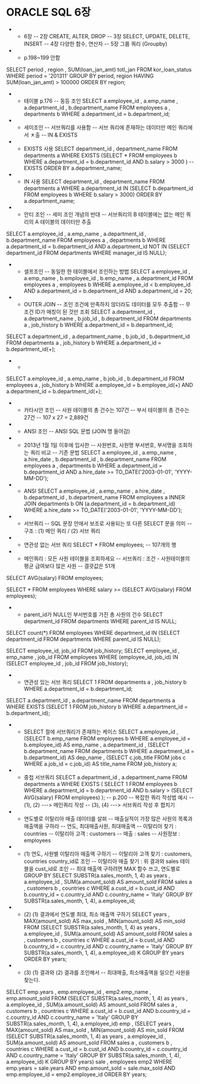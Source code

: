 # ORACLE SQL 6장

- - 6장
-- 2장 CREATE, ALTER, DROP
-- 3장 SELECT, UPDATE, DELETE, INSERT
-- 4장 다양한 함수, 연산자
-- 5장 그룹 쿼리 (Groupby)
- - p.198~199 안함

SELECT
period
, region
, SUM(loan_jan_amt) totl_jan
FROM kor_loan_status
WHERE period = '201311'
GROUP BY period, region
HAVING SUM(loan_jan_amt) > 100000
ORDER BY region;

- - 테이블 p.176
-- 동등 조인
SELECT
a.employee_id
, a.emp_name
, a.department_id
, b.department_name
FROM
employees a
, departments b
WHERE a.department_id = b.department_id;
- - 세미조인
-- 서브쿼리를 사용함
-- 서브 쿼리에 존재하는 데이터만 메인 쿼리에서 ㅊ출
-- IN & EXISTS
- - EXISTS 사용
SELECT
department_id
, department_name
FROM departments a
WHERE EXISTS (SELECT *
FROM employees b
WHERE a.department_id = b.department_id
AND b.salary > 3000
) -- EXISTS
ORDER BY a.department_name;
- - IN 사용
SELECT
department_id
, department_name
FROM departments a
WHERE a.department_id IN (SELECT
b.department_id
FROM employees b
WHERE b.salary > 3000)
ORDER BY a.department_name;
- - 안티 조인
-- 세미 조인 개념의 반대
-- 서브쿼리의 B 테이블에는 없는 메인 쿼리의 A 테이블의 데이터만 추출

SELECT
a.employee_id
, a.emp_name
, a.department_id
, b.department_name
FROM
employees a
, departments b
WHERE a.department_id = b.department_id
AND a.department_id NOT IN (SELECT department_id
FROM departments
WHERE manager_id IS NULL);

- - 셀프조인
-- 동일한 한 테이블에서 조인하는 방법
SELECT
a.employee_id
, a.emp_name
, b.employee_id
, b.emp_name
, a.department_id
FROM
employees a
, employees b
WHERE a.employee_id < b.employee_id
AND a.department_id = b.department_id
AND a.department_id = 20;
- - OUTER JOIN
-- 조인 조건에 만족하지 않더라도 데이터를 모두 추출함
-- 무조건 ID가 매칭이 된 것만 조회
SELECT
a.department_id
, a.department_name
, b.job_id
, b.department_id
FROM
departments a
, job_history b
WHERE a.department_id = b.department_id;

SELECT
a.department_id
, a.department_name
, b.job_id
, b.department_id
FROM
departments a
, job_history b
WHERE a.department_id = b.department_id(+);

- -
SELECT
a.employee_id
, a.emp_name
, b.job_id
, b.department_id
FROM
employees a
, job_history b
WHERE a.employee_id = b.employee_id(+)
AND a.department_id = b.department_id(+);
- - 카타시안 조인
-- 사원 테이블의 총 건수는 107건
-- 부서 테이블의 총 건수는 27건
-- 107 x 27 = 2,889건
- - ANSI 조인
-- ANSI SQL 문법 (JOIN 명 들어감)
- - 2013년 1월 1일 이후에 입사한
-- 사원번호, 사원명 부서번호, 부서명을 조회하는 쿼리 비교
-- 기존 문법
SELECT
a.employee_id
, a.emp_name
, a.hire_date
, b.department_id
, b.department_name
FROM
employees a
, departments b
WHERE a.department_id = b.department_id
AND a.hire_date >= TO_DATE('2003-01-01', 'YYYY-MM-DD');
- - ANSI
SELECT
a.employee_id
, a.emp_name
, a.hire_date
, b.department_id
, b.department_name
FROM
employees a
INNER JOIN departments b
ON (a.department_id = b.department_id)
WHERE a.hire_date >= TO_DATE('2003-01-01', 'YYYY-MM-DD');
- - 서브쿼리
-- SQL 문장 안에서 보조로 사용되는 또 다른 SELECT 문을 의미
-- 구조 : (1) 메인 쿼리 / (2) 서브 쿼리
- - 연관성 없는 서브 쿼리
SELECT * FROM employees; -- 107개의 행
- - 메인쿼리 : 모든 사원 테이블을 조회하세요
-- 서브쿼리 : 조건 - 사원테이블의 평균 급여보다 많은 사원
-- 결괏값은 51개

SELECT AVG(salary) FROM employees;

SELECT *
FROM employees
WHERE salary >= (SELECT AVG(salary) FROM employees);

- - parent_id가 NULL인 부서번호를 가진 총 사원의 건수
SELECT department_id
FROM departments
WHERE parent_id IS NULL;

SELECT count(*)
FROM employees
WHERE department_id IN (SELECT department_id
FROM departments
WHERE parent_id IS NULL);

SELECT employee_id, job_id FROM job_history;
SELECT
employee_id
, emp_name
, job_id
FROM employees
WHERE (employee_id, job_id) IN (SELECT
employee_id
, job_id
FROM job_history);

- - 연관성 있는 서브 쿼리
SELECT 1
FROM
departments a
, job_history b
WHERE a.department_id = b.department_id;

SELECT
a.department_id
, a.department_name
FROM departments a
WHERE EXISTS (SELECT 1
FROM job_history b
WHERE a.department_id = b.department_id);

- - SELECT 절에 서브쿼리가 존재하는 케이스
SELECT
a.employee_id
, (SELECT b.emp_name
FROM employees b
WHERE a.employee_id = b.employee_id) AS emp_name
, a.department_id
, (SELECT b.department_name
FROM departments b
WHERE a.department_id = b.department_id) AS dep_name
, (SELECT c.job_title
FROM jobs c
WHERE a.job_id = c.job_id) AS title_name
FROM job_history a;
- - 중첩 서브쿼리
SELECT
a.department_id
, a.department_name
FROM
departments a
WHERE EXISTS ( SELECT 1
FROM employees b
WHERE a.department_id = b.department_id
AND b.salary > (SELECT AVG(salary) FROM employees)
);
-- p.200
-- 복잡한 쿼리 작성법 예시
-- (1), (2) ---> 메인쿼리 작성
-- (3), (4) ---> 서브쿼리 작성 후 합치기
- - 연도별로 이탈리아 매출 데이터를 살펴
-- 매출실적이 가장 많은 사원의 목록과 매출액을 구하라
-- 연도, 최대매출사원, 최대매출액
-- 이탈리아 찾기 : countries
-- 이탈리아 고객 : customers
-- 매출 : sales
-- 사원정보 : employees
- - (1) 연도, 사원별 이탈리아 매출액 구하기
-- 이탈리아 고객 찾기 : customers, countries country_id로 조인
-- 이탈리아 매출 찾기 : 위 결과와 sales 테이블을 cust_id로 조인
-- 최대 매출액 구하려면 MAX 함수 쓰고, 연도별로 GROUP BY
SELECT
SUBSTR(a.sales_month, 1, 4) as years
, a.employee_id
, SUM(a.amount_sold) AS amount_sold
FROM
sales a
, customers b
, countries c
WHERE a.cust_id = b.cust_id
AND b.country_id = c.country_id
AND c.country_name = 'Italy'
GROUP BY SUBSTR(a.sales_month, 1, 4), a.employee_id;
- - (2) (1) 결과에서 연도별 최대, 최소 매출액 구하기
SELECT
years
, MAX(amount_sold) AS max_sold
, MIN(amount_sold) AS min_sold
FROM (SELECT
SUBSTR(a.sales_month, 1, 4) as years
, a.employee_id
, SUM(a.amount_sold) AS amount_sold
FROM
sales a
, customers b
, countries c
WHERE a.cust_id = b.cust_id
AND b.country_id = c.country_id
AND c.country_name = 'Italy'
GROUP BY SUBSTR(a.sales_month, 1, 4), a.employee_id) K
GROUP BY years
ORDER BY years;
- - (3) (1) 결과와 (2) 결과를 조인해서
-- 최대매출, 최소매출액을 일으킨 사원을 찾는다.

SELECT
emp.years
, emp.employee_id
, emp2.emp_name
, emp.amount_sold
FROM
(SELECT
SUBSTR(a.sales_month, 1, 4) as years
, a.employee_id
, SUM(a.amount_sold) AS amount_sold
FROM
sales a
, customers b
, countries c
WHERE a.cust_id = b.cust_id
AND b.country_id = c.country_id
AND c.country_name = 'Italy'
GROUP BY SUBSTR(a.sales_month, 1, 4), a.employee_id) emp
, (SELECT
years
, MAX(amount_sold) AS max_sold
, MIN(amount_sold) AS min_sold
FROM (SELECT
SUBSTR(a.sales_month, 1, 4) as years
, a.employee_id
, SUM(a.amount_sold) AS amount_sold
FROM
sales a
, customers b
, countries c
WHERE a.cust_id = b.cust_id
AND b.country_id = c.country_id
AND c.country_name = 'Italy'
GROUP BY SUBSTR(a.sales_month, 1, 4), a.employee_id) K
GROUP BY years) sale
, employees emp2
WHERE emp.years = sale.years
AND emp.amount_sold = sale.max_sold
AND emp.employee_id = emp2.employee_id
ORDER BY years;